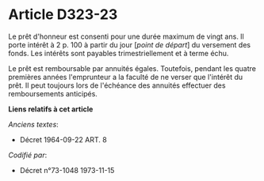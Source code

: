 # Article D323-23

Le prêt d'honneur est consenti pour une durée maximum de vingt ans. Il porte intérêt à 2 p. 100 à partir du jour [*point de
départ*] du versement des fonds. Les intérêts sont payables trimestriellement et à terme échu.

Le prêt est remboursable par annuités égales. Toutefois, pendant les quatre premières années l'emprunteur a la faculté de ne
verser que l'intérêt du prêt. Il peut toujours lors de l'échéance des annuités effectuer des remboursements anticipés.

**Liens relatifs à cet article**

_Anciens textes_:

  - Décret  1964-09-22 ART. 8

_Codifié par_:

  - Décret n°73-1048 1973-11-15
